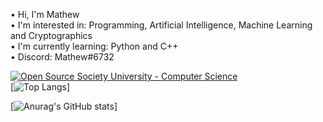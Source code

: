 • Hi, I'm Mathew</br>
• I'm interested in: Programming, Artificial Intelligence, Machine Learning and Cryptographics</br>
• I'm currently learning: Python and C++</br>
• Discord: Mathew#6732</br>

<a href="https://github.com/ossu/computer-science"><img alt="Open Source Society University - Computer Science" src="https://img.shields.io/badge/OSSU-computer--science-blue.svg"></a> 
</br>[![Top Langs](https://github-readme-stats.vercel.app/api/top-langs/?username=MathewButtner&show_icons=true&theme=radical)]

[![Anurag's GitHub stats](https://github-readme-stats.vercel.app/api?username=MathewButtner&show_icons=true&theme=radical)]

